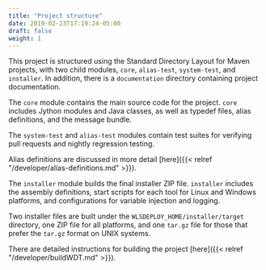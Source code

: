 ```yaml
---
title: "Project structure"
date: 2019-02-23T17:19:24-05:00
draft: false
weight: 1
---
```


This project is structured using the Standard Directory Layout for Maven projects, with two child modules, `core`, `alias-test`, `system-test`, and `installer`. In addition, there is a `documentation` directory containing project documentation.

The `core` module contains the main source code for the project. `core` includes Jython modules and Java classes, as well as typedef files, alias definitions, and the message bundle.

The `system-test` and `alias-test` modules contain test suites for verifying pull requests and nightly regression testing.

Alias definitions are discussed in more detail [here]({{< relref "/developer/alias-definitions.md" >}}).

The `installer` module builds the final installer ZIP file. `installer` includes the assembly definitions, start scripts for each tool for Linux and Windows platforms, and configurations for variable injection and logging.

Two installer files are built under the `WLSDEPLOY_HOME/installer/target` directory, one ZIP file for all platforms, and one `tar.gz` file for those that prefer the `tar.gz` format on UNIX systems.

There are detailed instructions for building the project [here]({{< relref "/developer/buildWDT.md" >}}).
